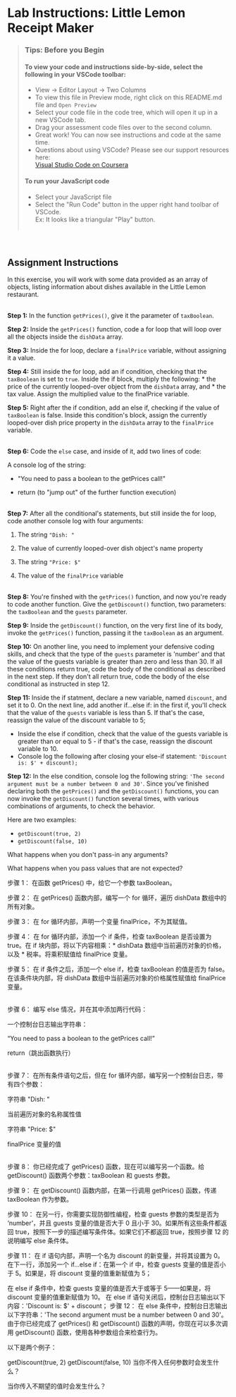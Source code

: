 # Lab Instructions: Little Lemon Receipt Maker
 
> ### **Tips: Before you Begin**
> #### **To view your code and instructions side-by-side**, select the following in your VSCode toolbar:
> - View -> Editor Layout -> Two Columns
> - To view this file in Preview mode, right click on this README.md file and `Open Preview`
> - Select your code file in the code tree, which will open it up in a new VSCode tab.
> - Drag your assessment code files over to the second column. 
> - Great work! You can now see instructions and code at the same time. 
> - Questions about using VSCode? Please see our support resources here:  
> [Visual Studio Code on Coursera](https://www.coursera.org/learn/programming-with-javascript/supplement/roMvE/visual-studio-code-on-coursera)
> #### **To run your JavaScript code**
> - Select your JavaScript file
> - Select the "Run Code" button in the upper right hand toolbar of VSCode.  
> Ex: It looks like a triangular "Play" button. <br><br>

<br>

## Assignment Instructions

In this exercise, you will work with some data provided as an array of objects, listing information about dishes available in the Little Lemon restaurant.
<br><br>

**Step 1:** In the function `getPrices()`, give it the parameter of `taxBoolean`.

**Step 2:** Inside the `getPrices()` function, code a for loop that will loop over all the objects inside the `dishData` array.

**Step 3:** Inside the for loop, declare a `finalPrice` variable, without assigning it a value.

**Step 4:** Still inside the for loop, add an if condition, checking that the `taxBoolean` is set to `true`. Inside the if block, multiply the following: * the price of the currently looped-over object from the `dishData` array, and * the tax value. Assign the multiplied value to the finalPrice variable.

**Step 5:** Right after the if condition, add an else if, checking if the value of `taxBoolean` is false. Inside this condition's block, assign the currently looped-over dish price property in the `dishData` array to the `finalPrice` variable.
<br><br>

**Step 6:** Code the `else` case, and inside of it, add two lines of code:

A console log of the string:  

- "You need to pass a boolean to the getPrices call!"  

- return (to "jump out" of the further function execution)
<br><br>

<b>Step 7:</b> After all the conditional's statements, but still inside the for loop, code another console log with four arguments:

1. The string `"Dish: "`

2. The value of currently looped-over dish object's name property

3. The string `"Price: $"`

5. The value of the `finalPrice` variable
<br><br>

**Step 8:** You're finshed with the `getPrices()` function, and now you're ready to code another function. Give the `getDiscount()` function, two parameters: the `taxBoolean` and the `guests` parameter. 

**Step 9:** Inside the `getDiscount()` function,  on the very first line of its body, invoke the `getPrices()` function, passing it the `taxBoolean` as an argument.

**Step 10:** On another line, you need to implement your defensive coding skills, and check that the type of the `guests` parameter is 'number' and  that the value of the guests variable is greater than zero and less than 30.  If all these conditions return true, code the body of the conditional as described in the next step. If they don't all return true, code the body of the else conditional as instructed in step 12.

**Step 11:** Inside the if statment, declare a new variable, named `discount`, and set it to 0. On the next line, add another if...else if: in the first if, you'll check that the value of the `guests` variable is less than 5. If that's the case, reassign the value of the discount variable to 5; 
- Inside the else if condition, check that the value of the guests variable is greater than or equal to 5 - if that's the case, reassign the discount variable to 10.
- Console log the following after closing your else-if statement: `'Discount is: $' + discount);`


**Step 12:** In the else condition, console log the following string: `'The second argument must be a number between 0 and 30'`. Since you've finished declaring both the `getPrices()` and the `getDiscount()` functions, you can now invoke the `getDiscount()` function several times, with various combinations of arguments, to check the behavior. <br>

Here are two examples: 
- `getDiscount(true, 2) `
- `getDiscount(false, 10)`

What happens when you don't pass-in any arguments?  

What happens when you pass values that are not expected?

步骤 1： 在函数 getPrices() 中，给它一个参数 taxBoolean。

步骤 2： 在 getPrices() 函数内部，编写一个 for 循环，遍历 dishData 数组中的所有对象。

步骤 3： 在 for 循环内部，声明一个变量 finalPrice，不为其赋值。

步骤 4： 在 for 循环内部，添加一个 if 条件，检查 taxBoolean 是否设置为 true。在 if 块内部，将以下内容相乘：* dishData 数组中当前遍历对象的价格，以及 * 税率。将乘积赋值给 finalPrice 变量。

步骤 5： 在 if 条件之后，添加一个 else if，检查 taxBoolean 的值是否为 false。在该条件块内部，将 dishData 数组中当前遍历对象的价格属性赋值给 finalPrice 变量。
<br><br>

步骤 6： 编写 else 情况，并在其中添加两行代码：

一个控制台日志输出字符串：

“You need to pass a boolean to the getPrices call!”

return（跳出函数执行）
<br><br>

步骤 7： 在所有条件语句之后，但在 for 循环内部，编写另一个控制台日志，带有四个参数：

字符串 "Dish: "

当前遍历对象的名称属性值

字符串 "Price: $"

finalPrice 变量的值
<br><br>

步骤 8： 你已经完成了 getPrices() 函数，现在可以编写另一个函数。给 getDiscount() 函数两个参数：taxBoolean 和 guests 参数。

步骤 9： 在 getDiscount() 函数内部，在第一行调用 getPrices() 函数，传递 taxBoolean 作为参数。

步骤 10： 在另一行，你需要实现防御性编程，检查 guests 参数的类型是否为 ‘number’，并且 guests 变量的值是否大于 0 且小于 30。如果所有这些条件都返回 true，按照下一步的描述编写条件体。如果它们不都返回 true，按照步骤 12 的说明编写 else 条件体。

步骤 11： 在 if 语句内部，声明一个名为 discount 的新变量，并将其设置为 0。在下一行，添加另一个 if…else if：在第一个 if 中，检查 guests 变量的值是否小于 5。如果是，将 discount 变量的值重新赋值为 5；

在 else if 条件中，检查 guests 变量的值是否大于或等于 5——如果是，将 discount 变量的值重新赋值为 10。
在 else if 语句关闭后，控制台日志输出以下内容：'Discount is: $' + discount；
步骤 12： 在 else 条件中，控制台日志输出以下字符串：'The second argument must be a number between 0 and 30'。由于你已经完成了 getPrices() 和 getDiscount() 函数的声明，你现在可以多次调用 getDiscount() 函数，使用各种参数组合来检查行为。<br>

以下是两个例子：

getDiscount(true, 2)
getDiscount(false, 10)
当你不传入任何参数时会发生什么？

当你传入不期望的值时会发生什么？